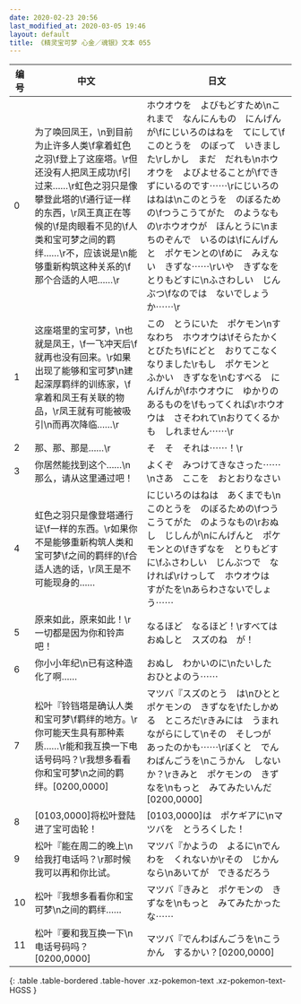 ```yaml
---
date: 2020-02-23 20:56
last_modified_at: 2020-03-05 19:46
layout: default
title: 《精灵宝可梦 心金／魂银》文本 055
---
```

| 编号 | 中文 | 日文 |
| ---- | ---- | ---- |
| 0 | 为了唤回凤王，\n到目前为止许多人类\f拿着虹色之羽\f登上了这座塔。\r但还没有人把凤王成功\f引过来……\r虹色之羽只是像攀登此塔的\f通行证一样的东西，\r凤王真正在等候的\f是肉眼看不见的\f人类和宝可梦之间的羁绊……\r不，应该说是\n能够重新构筑这种关系的\f那个合适的人吧……\r | ホウオウを　よびもどすため\nこれまで　なんにんもの　にんげんが\fにじいろのはねを　てにして\fこのとうを　のぼって　いきました\rしかし　まだ　だれも\nホウオウを　よびよせることが\fできずにいるのです⋯⋯\rにじいろのはねは\nこのとうを　のぼるための\fつうこうてがた　のようなもの\rホウオウが　ほんとうに\nまちのぞんで　いるのは\fにんげんと　ポケモンとの\fめに　みえない　きずな⋯⋯\rいや　きずなを　とりもどすに\nふさわしい　じんぶつ\fなのでは　ないでしょうか⋯⋯\r |
| 1 | 这座塔里的宝可梦，\n也就是凤王，\f一飞冲天后\f就再也没有回来。\r如果出现了能够和宝可梦\n建起深厚羁绊的训练家，\f拿着和凤王有关联的物品，\r凤王就有可能被吸引\n而再次降临……\r | この　とうにいた　ポケモン\nすなわち　ホウオウは\fそらたかく　とびたち\fにどと　おりてこなく　なりました\rもし　ポケモンと　ふかい　きずなを\nむすべる　にんげんが\fホウオウに　ゆかりの　あるものを\fもってくれば\rホウオウは　さそわれて\nおりてくるかも　しれません⋯⋯\r |
| 2 | 那、那、那是……\r | そ　そ　それは⋯⋯！\r |
| 3 | 你居然能找到这个……\n那么，请从这里通过吧！ | よくぞ　みつけてきなさった⋯⋯\nさあ　ここを　おとおりなさい |
| 4 | 虹色之羽只是像登塔通行证\f一样的东西。\r如果你不是能够重新构筑人类和宝可梦\f之间的羁绊的\f合适人选的话，\r凤王是不可能现身的…… | にじいろのはねは　あくまでも\nこのとうを　のぼるための\fつうこうてがた　のようなもの\rおぬし　じしんが\nにんげんと　ポケモンとの\fきずなを　とりもどすに\fふさわしい　じんぶつで　なければ\rけっして　ホウオウは　すがたを\nあらわさないでしょう⋯⋯ |
| 5 | 原来如此，原来如此！\r一切都是因为你和铃声吧！ | なるほど　なるほど！\rすべては　おぬしと　スズのね　が！ |
| 6 | 你小小年纪\n已有这种造化了啊…… | おぬし　わかいのに\nたいした　おひとよのう⋯⋯ |
| 7 | 松叶『铃铛塔是确认人类和宝可梦\f羁绊的地方。\r你可能天生具有那种素质……\r能和我互换一下电话号码吗？\r我想多看看你和宝可梦\n之间的羁绊。[0200,0000] | マツバ『スズのとう　は\nひとと　ポケモンの　きずなを\fたしかめる　ところだ\rきみには　うまれながらにして\nその　そしつが　あったのかも⋯⋯\rぼくと　でんわばんごうを\nこうかん　しないか？\rきみと　ポケモンの　きずなを\nもっと　みてみたいんだ[0200,0000] |
| 8 | [0103,0000]将松叶登陆进了宝可齿轮！ | [0103,0000]は　ポケギアに\nマツバを　とうろくした！ |
| 9 | 松叶『能在周二的晚上\n给我打电话吗？\r那时候我可以再和你比试。 | マツバ『かようの　よるに\nでんわを　くれないか\rその　じかんなら\nあいてが　できるだろう |
| 10 | 松叶『我想多看看你和宝可梦\n之间的羁绊…… | マツバ『きみと　ポケモンの　きずなを\nもっと　みてみたかったな⋯⋯ |
| 11 | 松叶『要和我互换一下\n电话号码吗？[0200,0000] | マツバ『でんわばんごうを\nこうかん　するかい？[0200,0000] |
{: .table .table-bordered .table-hover .xz-pokemon-text .xz-pokemon-text-HGSS }